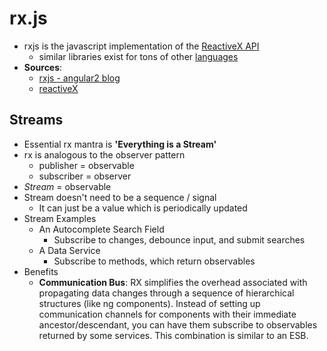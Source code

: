rx.js
===================
- rxjs is the javascript implementation of the [ReactiveX API](http://reactivex.io/) 
    - similar libraries exist for tons of other [languages](http://reactivex.io/languages.html)
- **Sources**:
    - [rxjs - angular2 blog](http://blog.rangle.io/observables-and-reactive-programming-in-angular-2/)
    - [reactiveX](http://reactivex.io/)

## Streams
- Essential rx mantra is **'Everything is a Stream'**
- rx is analogous to the observer pattern
    - publisher = observable
    - subscriber = observer
- *Stream* = observable
- Stream doesn't need to be a sequence / signal
    - It can just be a value which is periodically updated
- Stream Examples
    - An Autocomplete Search Field
        - Subscribe to changes, debounce input, and submit searches
    - A Data Service
        - Subscribe to methods, which return observables
- Benefits
    - **Communication Bus**: RX simplifies the overhead associated with propagating data changes through a sequence of hierarchical structures (like ng components).  Instead of setting up communication channels for components with their immediate ancestor/descendant, you can have them subscribe to observables returned by some services.  This combination is similar to an ESB.
     